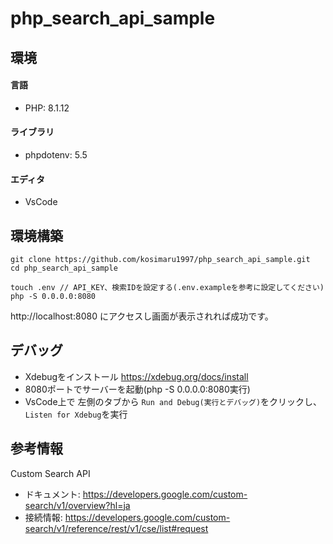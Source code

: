 # php_search_api_sample

## 環境

#### 言語
- PHP: 8.1.12

#### ライブラリ
- phpdotenv: 5.5

#### エディタ
- VsCode

## 環境構築

```
git clone https://github.com/kosimaru1997/php_search_api_sample.git
cd php_search_api_sample

touch .env // API_KEY、検索IDを設定する(.env.exampleを参考に設定してください)
php -S 0.0.0.0:8080
```

http://localhost:8080 にアクセスし画面が表示されれば成功です。

## デバッグ

- Xdebugをインストール
https://xdebug.org/docs/install
- 8080ポートでサーバーを起動(php -S 0.0.0.0:8080実行)
- VsCode上で 左側のタブから `Run and Debug(実行とデバッグ)`をクリックし、`Listen for Xdebug`を実行

## 参考情報

Custom Search API 
- ドキュメント: https://developers.google.com/custom-search/v1/overview?hl=ja
- 接続情報: https://developers.google.com/custom-search/v1/reference/rest/v1/cse/list#request

